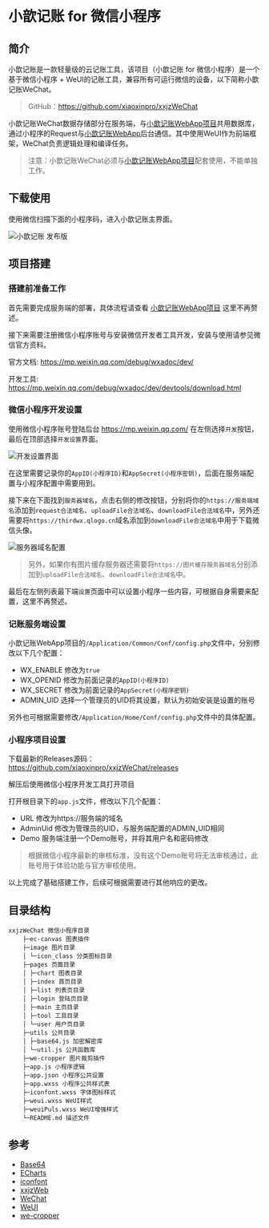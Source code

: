 # 小歆记账 for 微信小程序

## 简介

小歆记账是一款轻量级的云记账工具，该项目（小歆记账 for 微信小程序）是一个基于微信小程序 + WeUI的记账工具，兼容所有可运行微信的设备，以下简称小歆记账WeChat。

> GitHub：https://github.com/xiaoxinpro/xxjzWeChat

小歆记账WeChat数据存储部分在服务端，与[小歆记账WebApp项目](https://github.com/xiaoxinpro/xxjzWeb)共用数据库，通过小程序的Request与[小歆记账WebApp](https://github.com/xiaoxinpro/xxjzWeb)后台通信。其中使用WeUI作为前端框架，WeChat负责逻辑处理和编译任务。

> 注意：小歆记账WeChat必须与[小歆记账WebApp项目](https://github.com/xiaoxinpro/xxjzWeb)配套使用，不能单独工作。

## 下载使用

使用微信扫描下面的小程序码，进入小歆记账主界面。

![小歆记账 发布版](https://upload-images.jianshu.io/upload_images/1568014-ca759146496e4773.png?imageMogr2/auto-orient/strip%7CimageView2/2/w/1240)

## 项目搭建

### 搭建前准备工作

首先需要完成服务端的部署，具体流程请查看 [小歆记账WebApp项目](https://github.com/xiaoxinpro/xxjzWeb) 这里不再赘述。

接下来需要注册微信小程序账号与安装微信开发者工具开发，安装与使用请参见微信官方资料。

官方文档: https://mp.weixin.qq.com/debug/wxadoc/dev/

开发工具: https://mp.weixin.qq.com/debug/wxadoc/dev/devtools/download.html

### 微信小程序开发设置

使用微信小程序账号登陆后台 https://mp.weixin.qq.com/ 在左侧选择`开发`按钮，最后在顶部选择`开发设置`界面。

![开发设置界面](https://upload-images.jianshu.io/upload_images/1568014-06d0e3bcf240a7eb.png?imageMogr2/auto-orient/strip%7CimageView2/2/w/1240)

在这里需要记录你的`AppID(小程序ID)`和`AppSecret(小程序密钥)`，后面在服务端配置与小程序配置中需要用到。

接下来在下面找到`服务器域名`，点击右侧的修改按钮，分别将你的`https://服务端域名`添加到`request合法域名`、`uploadFile合法域名`、`downloadFile合法域名`中，另外还需要将`https://thirdwx.qlogo.cn`域名添加到`downloadFile合法域名`中用于下载微信头像。

![服务器域名配置](https://upload-images.jianshu.io/upload_images/1568014-3e94f6d78e42a86d.png?imageMogr2/auto-orient/strip%7CimageView2/2/w/1240)

> 另外，如果你有图片缓存服务器还需要将`https://图片缓存服务器域名`分别添加到`uploadFile合法域名`、`downloadFile合法域名`中。

最后在左侧列表最下端`设置`页面中可以设置小程序一些内容，可根据自身需要来配置，这里不再赘述。

### 记账服务端设置

小歆记账WebApp项目的`/Application/Common/Conf/config.php`文件中，分别修改以下几个配置：

* WX_ENABLE 修改为`true`
* WX_OPENID 修改为前面记录的`AppID(小程序ID)`
* WX_SECRET 修改为前面记录的`AppSecret(小程序密钥)`
* ADMIN_UID 选择一个管理员的UID将其设置，默认为初始安装是设置的账号

另外也可根据需要修改`/Application/Home/Conf/config.php`文件中的具体配置。

### 小程序项目设置

下载最新的Releases源码：https://github.com/xiaoxinpro/xxjzWeChat/releases

解压后使用微信小程序开发工具打开项目

打开根目录下的`app.js`文件，修改以下几个配置：

* URL      修改为https://服务端的域名
* AdminUid 修改为管理员的UID，与服务端配置的ADMIN_UID相同
* Demo     服务端注册一个Demo账号，并将其用户名和密码修改

> 根据微信小程序最新的审核标准，没有这个Demo账号将无法审核通过，此账号用于体验功能与官方审核使用。

以上完成了基础搭建工作，后续可根据需要进行其他响应的更改。

## 目录结构

    xxjzWeChat 微信小程序目录
        ├─ec-canvas 图表插件
        ├─image 图片目录
        │ └─icon_class 分类图标目录
        ├─pages 页面目录
        │ ├─chart 图表目录
        │ ├─index 首页目录
        │ ├─list 列表页目录
        │ ├─login 登陆页目录
        │ ├─main 主页目录
        │ ├─tool 工具目录
        │ └─user 用户页目录
        ├─utils 公共目录
        │ ├─base64.js 加密解密库
        │ └─util.js 公共函数库
        ├─we-cropper 图片裁剪插件
        ├─app.js 小程序逻辑
        ├─app.json 小程序公共设置
        ├─app.wxss 小程序公共样式表
        ├─iconfont.wxss 字体图标样式
        ├─weui.wxss WeUI样式
        ├─weuiPuls.wxss WeUI增强样式
        └─README.md 描述文件

## 参考

* [Base64](http://en.wikipedia.org/wiki/Base64)
* [ECharts](https://github.com/ecomfe/echarts-for-weixin)
* [iconfont](http://www.iconfont.cn/)
* [xxjzWeb](https://github.com/xiaoxinpro/xxjzWeb)
* [WeChat](https://mp.weixin.qq.com/debug/wxadoc/dev/index.html)
* [WeUI](https://github.com/Tencent/weui)
* [we-cropper](https://github.com/we-plugin/we-cropper)
